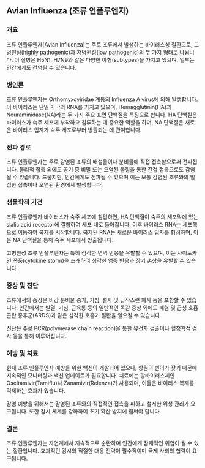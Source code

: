 

## Avian Influenza (조류 인플루엔자)

### 개요
조류 인플루엔자(Avian Influenza)는 주로 조류에서 발생하는 바이러스성 질환으로, 고병원성(highly pathogenic)과 저병원성(low pathogenic)의 두 가지 형태로 나뉩니다. 이 질병은 H5N1, H7N9와 같은 다양한 아형(subtypes)을 가지고 있으며, 일부는 인간에게도 전염될 수 있습니다.

### 병인론
조류 인플루엔자는 Orthomyxoviridae 계통의 Influenza A virus에 의해 발생합니다. 이 바이러스는 단일 가닥의 RNA를 가지고 있으며, Hemagglutinin(HA)과 Neuraminidase(NA)라는 두 가지 주요 표면 단백질을 특징으로 합니다. HA 단백질은 바이러스가 숙주 세포에 부착하고 침투하는 데 중요한 역할을 하며, NA 단백질은 새로운 바이러스 입자가 숙주 세포로부터 방출되는 데 관여합니다.

### 전파 경로
조류 인플루엔자는 주로 감염된 조류의 배설물이나 분비물에 직접 접촉함으로써 전파됩니다. 물리적 접촉 외에도 공기 중 비말 또는 오염된 물질을 통한 간접 접촉으로도 감염될 수 있습니다. 드물지만, 인간에게도 전파될 수 있으며 이는 보통 감염된 조류와의 밀접한 접촉이나 오염된 환경에서 발생합니다.

### 생물학적 기전
조류 인플루엔자 바이러스가 숙주 세포에 침입하면, HA 단백질이 숙주의 세포막에 있는 sialic acid receptor에 결합하여 세포 내로 들어갑니다. 이후 바이러스 RNA는 세포핵으로 이동하여 복제를 시작합니다. 복제된 RNA는 새로운 바이러스 입자를 형성하며, 이는 NA 단백질을 통해 숙주 세포에서 방출됩니다.

고병원성 조류 인플루엔자는 특히 심각한 면역 반응을 유발할 수 있으며, 이는 사이토카인 폭풍(cytokine storm)을 초래하여 심각한 염증 반응과 장기 손상을 유발할 수 있습니다.

### 증상 및 진단
조류에서의 증상은 비강 분비물 증가, 기침, 설사 및 급작스런 폐사 등을 포함할 수 있습니다. 인간에서는 발열, 기침, 근육통 등의 일반적인 독감 증상 외에도 폐렴 및 급성 호흡곤란 증후군(ARDS)과 같은 심각한 호흡기 질환을 일으킬 수 있습니다.

진단은 주로 PCR(polymerase chain reaction)을 통한 유전자 검출이나 혈청학적 검사 등을 통해 이루어집니다.

### 예방 및 치료
현재 조류 인플루엔자 예방을 위한 백신이 개발되어 있으나, 항원의 변이가 잦기 때문에 지속적인 모니터링과 백신 업데이트가 필요합니다. 치료에는 항바이러스제인 Oseltamivir(Tamiflu)나 Zanamivir(Relenza)가 사용되며, 이들은 바이러스 복제를 억제하는 효과가 있습니다.

감염 예방을 위해서는 감염된 조류와의 직접적인 접촉을 피하고 철저한 위생 관리가 요구됩니다. 또한 감시 체계를 강화하여 초기 확산 방지에 힘써야 합니다.

### 결론
조류 인플루엔자는 자연계에서 지속적으로 순환하며 인간에게 잠재적인 위협이 될 수 있는 질환입니다. 효과적인 감시와 적절한 대응 전략이 필수적이며 국제 사회의 협력이 요구됩니다.